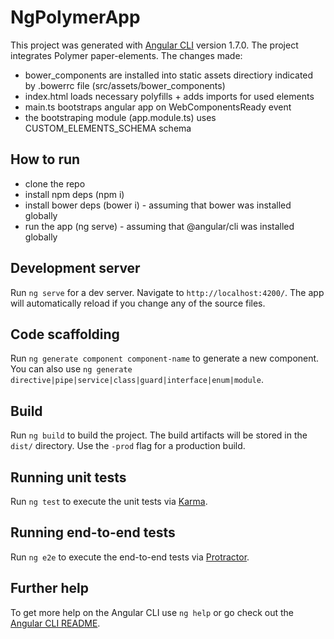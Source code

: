 # NgPolymerApp

This project was generated with [Angular CLI](https://github.com/angular/angular-cli) version 1.7.0.
The project integrates Polymer paper-elements. The changes made:
- bower_components are installed into static assets directiory indicated by .bowerrc file (src/assets/bower_components)
- index.html loads necessary polyfills + adds imports for used elements
- main.ts bootstraps angular app on WebComponentsReady event 
- the bootstraping module (app.module.ts) uses CUSTOM_ELEMENTS_SCHEMA schema

## How to run
- clone the repo
- install npm deps (npm i)
- install bower deps (bower i) - assuming that bower was installed globally
- run the app (ng serve) - assuming that @angular/cli was installed globally

## Development server

Run `ng serve` for a dev server. Navigate to `http://localhost:4200/`. The app will automatically reload if you change any of the source files.

## Code scaffolding

Run `ng generate component component-name` to generate a new component. You can also use `ng generate directive|pipe|service|class|guard|interface|enum|module`.

## Build

Run `ng build` to build the project. The build artifacts will be stored in the `dist/` directory. Use the `-prod` flag for a production build.

## Running unit tests

Run `ng test` to execute the unit tests via [Karma](https://karma-runner.github.io).

## Running end-to-end tests

Run `ng e2e` to execute the end-to-end tests via [Protractor](http://www.protractortest.org/).

## Further help

To get more help on the Angular CLI use `ng help` or go check out the [Angular CLI README](https://github.com/angular/angular-cli/blob/master/README.md).
